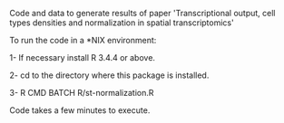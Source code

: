 Code and data to generate results of paper 'Transcriptional output, cell types densities and normalization in spatial transcriptomics'

To run the code in a *NIX environment:

1- If necessary install R 3.4.4 or above.

2- cd to the directory where this package is installed.

3- R CMD BATCH R/st-normalization.R


Code takes a few minutes to execute.

